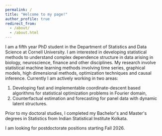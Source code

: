 ```yaml
---
permalink: /
title: "Welcome to my page!"
author_profile: true
redirect_from: 
  - /about/
  - /about.html
---
```


I am a fifth year PhD student in the Department of Statistics and Data Science at Cornell University. I am interested in developing statistical methods to understand complex dependence structure in data arising in biology, neuroscience, finance and other disciplines. My research involve statistical machine learning methods involving time series, graphical models, high dimensional methods, optimization techniques and causal inference. Currently I am actively working in two areas: 
1. Developing fast and implementable coordinate-descent based algorithms for statistical optimization problems in Fourier domain, 
2. Counterfactual estimation and forecasting for panel data with dynamic latent structures. 

Prior to my doctoral studies, I completed my Bachelor's and Master's degrees in Statistics from Indian Statistical Institute Kolkata.

I am looking for postdoctorate positions starting Fall 2026.

